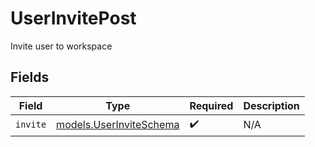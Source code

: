 # UserInvitePost

Invite user to workspace


## Fields

| Field                                                    | Type                                                     | Required                                                 | Description                                              |
| -------------------------------------------------------- | -------------------------------------------------------- | -------------------------------------------------------- | -------------------------------------------------------- |
| `invite`                                                 | [models.UserInviteSchema](../models/userinviteschema.md) | :heavy_check_mark:                                       | N/A                                                      |